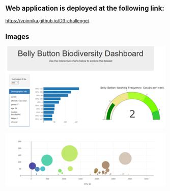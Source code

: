 ## Web application is deployed at the following link:

https://vpinnika.github.io/D3-challenge/.

## Images

![Image1](Images/Image-1.PNG)

![Image2](Images/Image-2.PNG)

